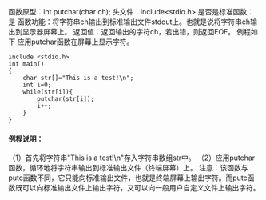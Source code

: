 函数原型：int putchar(char ch);
头文件：include<stdio.h>
是否是标准函数：是
函数功能：将字符串ch输出到标准输出文件stdout上。也就是说将字符串ch输出到显示器屏幕上。
返回值：返回输出的字符ch，若出错，则返回EOF。
例程如下 应用putchar函数在屏幕上显示字符。
```  
include <stdio.h>
int main()
{
    char str[]="This is a test!\n";
    int i=0;
    while(str[i]){
        putchar(str[i]);
        i++;
    }
}
```
#### 例程说明：
（1）首先将字符串"This is a test!\n"存入字符串数组str中。
（2）应用putchar函数，循环地将字符串输出到标准输出文件（终端屏幕）上。
注意：该函数与putc函数不同，它只能向标准输出文件，也就是终端屏幕上输出字符。而putc函数既可以向标准输出文件上输出字符，又可以向一般用户自定义文件上输出字符。